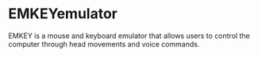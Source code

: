 # EMKEYemulator
EMKEY is a mouse and keyboard emulator that allows users to control the computer through head movements and voice commands.
